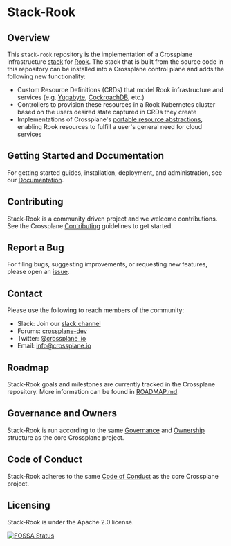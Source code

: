# Stack-Rook

## Overview

This `stack-rook` repository is the implementation of a Crossplane infrastructure
[stack](https://github.com/crossplane/crossplane/blob/master/design/design-doc-stacks.md) for
[Rook](https://rook.io/).
The stack that is built from the source code in this repository can be installed into a Crossplane control plane and adds the following new functionality:

* Custom Resource Definitions (CRDs) that model Rook infrastructure and services (e.g. [Yugabyte](https://github.com/yugabyte/yugabyte-db), [CockroachDB](https://github.com/cockroachdb/cockroach), etc.)
* Controllers to provision these resources in a Rook Kubernetes cluster based on the users desired state captured in CRDs they create
* Implementations of Crossplane's [portable resource abstractions](https://crossplane.io/docs/master/running-resources.html), enabling Rook resources to fulfill a user's general need for cloud services

## Getting Started and Documentation

For getting started guides, installation, deployment, and administration, see our [Documentation](https://crossplane.io/docs/latest).

## Contributing

Stack-Rook is a community driven project and we welcome contributions.
See the Crossplane [Contributing](https://github.com/crossplane/crossplane/blob/master/CONTRIBUTING.md) guidelines to get started.

## Report a Bug

For filing bugs, suggesting improvements, or requesting new features, please open an [issue](https://github.com/crossplane/stack-rook/issues).

## Contact

Please use the following to reach members of the community:

- Slack: Join our [slack channel](https://slack.crossplane.io)
- Forums: [crossplane-dev](https://groups.google.com/forum/#!forum/crossplane-dev)
- Twitter: [@crossplane_io](https://twitter.com/crossplane_io)
- Email: [info@crossplane.io](mailto:info@crossplane.io)

## Roadmap

Stack-Rook goals and milestones are currently tracked in the Crossplane repository.
More information can be found in [ROADMAP.md](https://github.com/crossplane/crossplane/blob/master/ROADMAP.md).

## Governance and Owners

Stack-Rook is run according to the same [Governance](https://github.com/crossplane/crossplane/blob/master/GOVERNANCE.md) and [Ownership](https://github.com/crossplane/crossplane/blob/master/OWNERS.md) structure as the core Crossplane project.

## Code of Conduct

Stack-Rook adheres to the same [Code of Conduct](https://github.com/crossplane/crossplane/blob/master/CODE_OF_CONDUCT.md) as the core Crossplane project.

## Licensing

Stack-Rook is under the Apache 2.0 license.

[![FOSSA Status](https://app.fossa.io/api/projects/git%2Bgithub.com%2Fcrossplaneio%2Fstack-rook.svg?type=large)](https://app.fossa.io/projects/git%2Bgithub.com%2Fcrossplaneio%2Fstack-rook?ref=badge_large)
